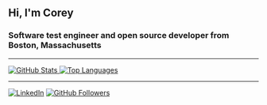 ## Hi, I'm Corey

### Software test engineer and open source developer from Boston, Massachusetts

----

<div align="left">
  <a href="https://github.com/cgoldberg">
    <img
      src="https://cgoldberg-github-readme-stats.vercel.app/api?username=cgoldberg&show_icons=true&include_all_commits=true&hide_rank=true&show=reviews&hide=contribs"
      alt="GitHub Stats"
      align="top"
    />
    <img
      src="https://cgoldberg-github-readme-stats.vercel.app/api/top-langs?username=cgoldberg&layout=compact"
      alt="Top Languages"
      align="top"
    />
  </a>
</div>

----

[![LinkedIn](https://custom-icon-badges.demolab.com/badge/LinkedIn-0A66C2?logo=linkedin-white&logoColor=fff)](http://linkedin.com/in/cgoldberg)
[![GitHub Followers](https://img.shields.io/github/followers/cgoldberg?label=Follow&style=social)](https://github.com/cgoldberg)
